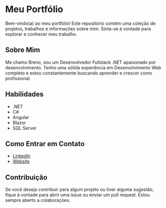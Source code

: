 # Meu Portfólio

Bem-vindo(a) ao meu portfólio! Este repositório contém uma coleção de projetos, trabalhos e informações sobre mim. Sinta-se à vontade para explorar e conhecer meu trabalho.

## Sobre Mim

Me chamo Breno, sou um Desenvolvedor Fullstack .NET apaixonado por desenvolvimento. Tenho uma sólida experiência em Desenvolvimento Web completo e estou constantemente buscando aprender e crescer como profissional.

## Habilidades

- .NET
- C#
- Angular
- Blazor
- SQL Server

## Como Entrar em Contato

- [LinkedIn](https://www.linkedin.com/in/breno-narde-91a56b173/)
- [Website](https://breno071.github.io/portfolio/)

## Contribuição

Se você deseja contribuir para algum projeto ou tiver alguma sugestão, fique à vontade para abrir uma issue ou enviar um pull request. Estou sempre aberto a colaborações.
